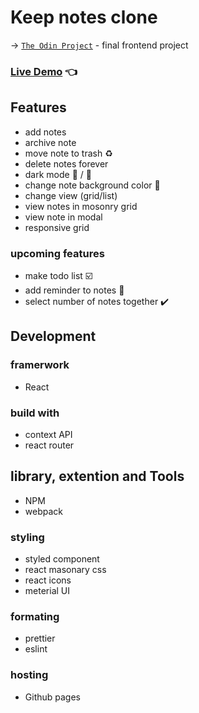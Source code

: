 # Keep notes clone

-> [`The Odin Project`](https://www.theodinproject.com/paths/full-stack-javascript/courses/javascript/lessons/javascript-final-project) - final frontend project

### [Live Demo](https://xbdirisxk.github.io/keep-notes/) :point_left:

## Features

-   add notes
-   archive note
-   move note to trash :recycle:
-   delete notes forever
-   dark mode :sparkler: / :high_brightness:
-   change note background color :art:
-   change view (grid/list)
-   view notes in mosonry grid
-   view note in modal
-   responsive grid

### upcoming features

-   make todo list :ballot_box_with_check:
-   add reminder to notes :bell:
-   select number of notes together :heavy_check_mark:

## Development

### framerwork

-   React

### build with

-   context API
-   react router

## library, extention and Tools

-   NPM
-   webpack

### styling

-   styled component
-   react masonary css
-   react icons
-   meterial UI

### formating

-   prettier
-   eslint

### hosting

-   Github pages
